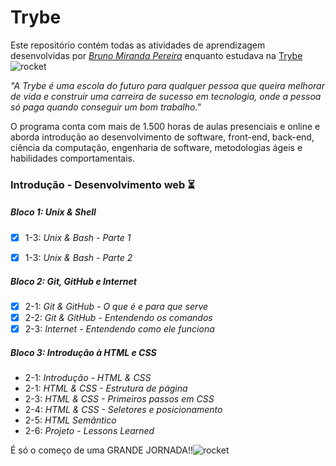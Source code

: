 # Trybe

Este repositório contém todas as atividades de aprendizagem desenvolvidas por  _[Bruno Miranda Pereira](https://www.linkedin.com/in/brunompe/)_  enquanto estudava na  [Trybe](https://www.betrybe.com/)  ![rocket](https://github.githubassets.com/images/icons/emoji/unicode/1f680.png)

_"A Trybe é uma escola do futuro para qualquer pessoa que queira melhorar de vida e construir uma carreira de sucesso em tecnologia, onde a pessoa só paga quando conseguir um bom trabalho."_

O programa conta com mais de 1.500 horas de aulas presenciais e online e aborda introdução ao desenvolvimento de software, front-end, back-end, ciência da computação, engenharia de software, metodologias ágeis e habilidades comportamentais.

### Introdução - Desenvolvimento web :hourglass_flowing_sand:
##### Bloco 1: Unix & Shell

 - [x] 1-3:  _Unix & Bash - Parte 1_       
 - [x] 1-3:  _Unix & Bash - Parte 2_

   
##### Bloco 2: Git, GitHub e Internet

 - [x] 2-1:  _Git & GitHub - O que é e para que serve_
 - [x] 2-2:  _Git & GitHub - Entendendo os comandos_
 - [x] 2-3:  _Internet - Entendendo como ele funciona_

##### Bloco 3: Introdução à HTML e CSS

- 2-1:  _Introdução - HTML & CSS_
- 2-1:  _HTML & CSS - Estrutura de página_
- 2-3: _HTML & CSS - Primeiros passos em CSS_
- 2-4: _HTML & CSS - Seletores e posicionamento_
- 2-5: _HTML Semântico_
- 2-6: _Projeto - Lessons Learned_

É só o começo de uma GRANDE JORNADA!!![rocket](https://github.githubassets.com/images/icons/emoji/unicode/1f680.png)

